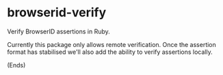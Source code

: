 # browserid-verify #

Verify BrowserID assertions in Ruby.

Currently this package only allows remote verification. Once the assertion format has stabilised we'll also add the
ability to verify assertions locally.

(Ends)
